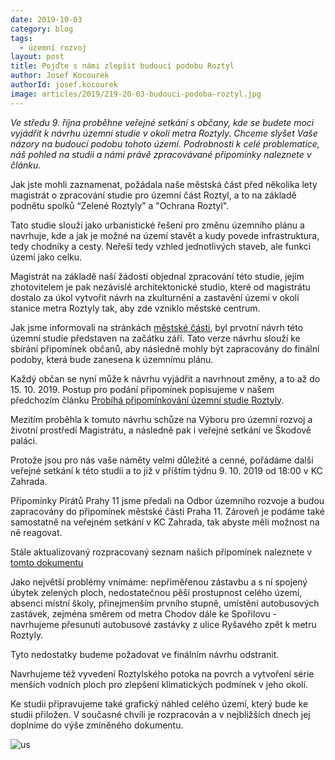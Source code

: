 ```yaml
---
date: 2019-10-03
category: blog
tags: 
  - územní rozvoj
layout: post
title: Pojďte s námi zlepšit budoucí podobu Roztyl
author: Josef Kocourek
authorId: josef.kocourek
image: articles/2019/219-20-03-budouci-podoba-roztyl.jpg
---
```


*Ve středu 9. října proběhne veřejné setkání s občany, kde se budete moci vyjádřit k návrhu územní studie v okolí metra Roztyly. Chceme slyšet Vaše názory na budoucí podobu tohoto území. Podrobnosti k celé problematice, náš pohled na studii a námi právě zpracovávané připomínky naleznete v článku.*

Jak jste mohli zaznamenat, požádala naše městská část před několika lety magistrát o zpracování studie pro územní část Roztyl, a to na základě podnětu spolků “Zelené Roztyly” a "Ochrana Roztyl". 

Tato studie slouží jako urbanistické řešení pro změnu územního plánu a navrhuje, kde a jak je možné na území stavět a kudy povede infrastruktura, tedy chodníky a cesty. Neřeší tedy vzhled jednotlivých staveb, ale funkci území jako celku. 

Magistrát na základě naší žádosti objednal zpracování této studie, jejím zhotovitelem je pak nezávislé architektonické studio, které od magistrátu dostalo za úkol vytvořit návrh na zkulturnění a zastavění území v okolí stanice metra Roztyly tak, aby zde vzniklo městské centrum.

Jak jsme informovali na stránkách [městské části](https://www.praha11.cz/cs/media/aktuality/aktuality-z-prahy-11/uzemni-studie-okoli-stanice-metra-roztyly-podavani-pripominek-a-verejne-projednani.html), byl prvotní návrh této územní studie představen na začátku září. Tato verze návrhu slouží ke sbírání připomínek občanů, aby následně mohly být zapracovány do finální podoby, která bude zanesena k územnímu plánu.

Každý občan se nyní může k návrhu vyjádřit a navrhnout změny, a to až do 15. 10. 2019. Postup pro podání připomínek popisujeme v našem předchozím článku [Probíhá připomínkování územní studie Roztyly](https://praha11.pirati.cz/tiskove-zpravy/probiha-pripominkovani-uzemni-studie-roztyly/).

Mezitím proběhla k tomuto návrhu schůze na Výboru pro územní rozvoj a životní prostředí Magistrátu, a následně pak i veřejné setkání ve Škodově paláci. 

Protože jsou pro nás vaše náměty velmi důležité a cenné, pořádáme další veřejné setkání k této studii a to již v příštím týdnu 9. 10. 2019 od 18:00 v KC Zahrada.

Připomínky Pirátů Prahy 11 jsme předali na Odbor územního rozvoje a budou zapracovány do připomínek městské části Praha 11. Zároveň je podáme také  samostatně na veřejném setkání v KC Zahrada, tak abyste měli možnost na ně reagovat.

Stále aktualizovaný rozpracovaný seznam našich připomínek naleznete v [tomto dokumentu](https://docs.google.com/document/d/1B4UuX2JMV3Az9BGsPsuQbWuDxeLuL1BeKbf3Yhemrns/edit?usp=sharing)

Jako největší problémy vnímáme:
nepřiměřenou zástavbu a s ní spojený úbytek zelených ploch,
nedostatečnou pěší prostupnost celého území,
absenci místní školy, přinejmenším prvního stupně,
umístění autobusových zastávek, zejména směrem od metra Chodov dále ke Spořilovu - navrhujeme přesunutí autobusové zastávky z ulice Ryšavého zpět k metru Roztyly.

Tyto nedostatky budeme požadovat ve finálním návrhu odstranit.

Navrhujeme též vyvedení Roztylského potoka na povrch a vytvoření série menších vodních ploch pro zlepšení klimatických podmínek v jeho okolí.

Ke studii připravujeme také grafický náhled celého území, který bude ke studii přiložen. V současné chvíli je rozpracován a v nejbližších dnech jej doplníme do výše zmíněného dokumentu.

![us](/assets/img/articles/2019/2019-10-3-us.jpg) 
